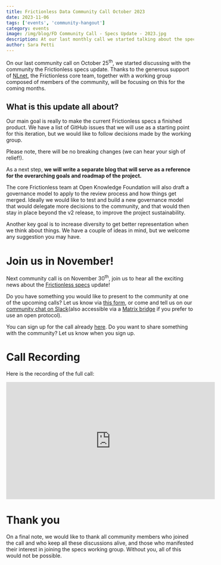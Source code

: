 ```yaml
---
title: Frictionless Data Community Call October 2023
date: 2023-11-06
tags: ['events', 'community-hangout']
category: events
image: /img/blog/FD Community Call - Specs Update - 2023.jpg
description: At our last monthly call we started talking about the specs update...
author: Sara Petti
---
```

On our last community call on October 25<sup>th</sup>, we started discussing with the community the Frictionless specs update. Thanks to the generous support of [NLnet](https://nlnet.nl/), the Frictionless core team, together with a working group composed of members of the community, will be focusing on this for the coming months.

## What is this update all about? 
Our main goal is really to make the current Frictionless specs a finished product. We have a list of GitHub issues that we will use as a starting point for this iteration, but we would like to follow decisions made by the working group. 

Please note, there will be no breaking changes (we can hear your sigh of relief!).

As a next step, **we will write a separate blog that will serve as a reference for the overarching goals and roadmap of the project.**

The core Frictionless team at Open Knowledge Foundation will also draft a governance model to apply to the review process and how things get merged. Ideally we would like to test and build a new governance model that would delegate more decisions to the community, and that would then stay in place beyond the v2 release, to improve the project sustainability.

Another key goal is to increase diversity to get better representation when we think about things. We have a couple of ideas in mind, but we welcome any suggestion you may have.

# Join us in November!
Next community call is on November 30<sup>th</sup>, join us to hear all the exciting news about the [Frictionless specs](https://specs.frictionlessdata.io/) update! 

Do you have something you would like to present to the community at one of the upcoming calls? Let us know via [this form](https://forms.gle/AWpbxyiGESNSUFK2A), or come and tell us on our [community chat on Slack](https://join.slack.com/t/frictionlessdata/shared_invite/zt-17kpbffnm-tRfDW_wJgOw8tJVLvZTrBg)(also accessible via a [Matrix bridge](https://matrix.to/#/#frictionlessdata:matrix.okfn.org) if you prefer to use an open protocol).

You can sign up for the call already [here](https://docs.google.com/forms/d/e/1FAIpQLSeuNCopxXauMkrWvF6VHqOyHMcy54SfNDOseVXfWRQZWkvqjQ/viewform?usp=sf_link). Do you want to share something with the community? Let us know when you sign up. 

# Call Recording
Here is the recording of the full call:

<iframe width="560" height="315" src="https://www.youtube.com/embed/NVMZT19hlw0?si=wrFfKStzBFWNE4mI" title="YouTube video player" frameborder="0" allow="accelerometer; autoplay; clipboard-write; encrypted-media; gyroscope; picture-in-picture; web-share" allowfullscreen></iframe>

# Thank you
On a final note, we would like to thank all community members who joined the call and who keep all these discussions alive, and those who manifested their interest in joining the specs working group. Without you, all of this would not be possible.
